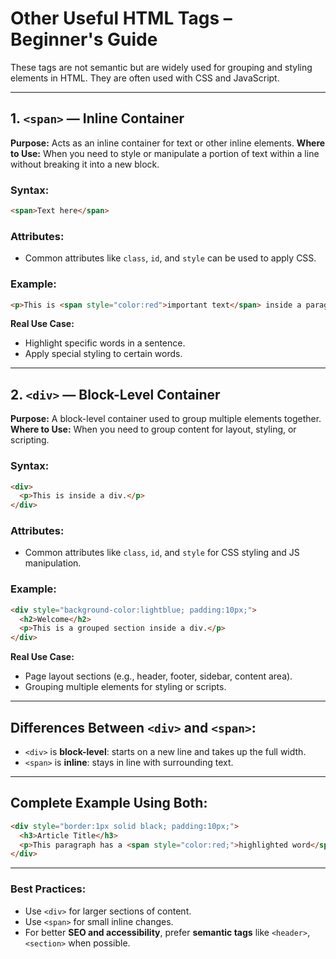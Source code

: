 
#  Other Useful HTML Tags – Beginner's Guide

These tags are not semantic but are widely used for grouping and styling elements in HTML. They are often used with CSS and JavaScript.

---

## 1. `<span>` — Inline Container
**Purpose:** Acts as an inline container for text or other inline elements.
**Where to Use:** When you need to style or manipulate a portion of text within a line without breaking it into a new block.

###  Syntax:
```html
<span>Text here</span>
```

###  Attributes:
- Common attributes like `class`, `id`, and `style` can be used to apply CSS.

###  Example:
```html
<p>This is <span style="color:red">important text</span> inside a paragraph.</p>
```

**Real Use Case:**
- Highlight specific words in a sentence.
- Apply special styling to certain words.

---

## 2. `<div>` — Block-Level Container
**Purpose:** A block-level container used to group multiple elements together.
**Where to Use:** When you need to group content for layout, styling, or scripting.

###  Syntax:
```html
<div>
  <p>This is inside a div.</p>
</div>
```

###  Attributes:
- Common attributes like `class`, `id`, and `style` for CSS styling and JS manipulation.

###  Example:
```html
<div style="background-color:lightblue; padding:10px;">
  <h2>Welcome</h2>
  <p>This is a grouped section inside a div.</p>
</div>
```

**Real Use Case:**
- Page layout sections (e.g., header, footer, sidebar, content area).
- Grouping multiple elements for styling or scripts.

---

##  Differences Between `<div>` and `<span>`:
- `<div>` is **block-level**: starts on a new line and takes up the full width.
- `<span>` is **inline**: stays in line with surrounding text.

---

##  Complete Example Using Both:
```html
<div style="border:1px solid black; padding:10px;">
  <h3>Article Title</h3>
  <p>This paragraph has a <span style="color:red;">highlighted word</span>.</p>
</div>
```

---

###  Best Practices:
- Use `<div>` for larger sections of content.
- Use `<span>` for small inline changes.
- For better **SEO and accessibility**, prefer **semantic tags** like `<header>`, `<section>` when possible.
